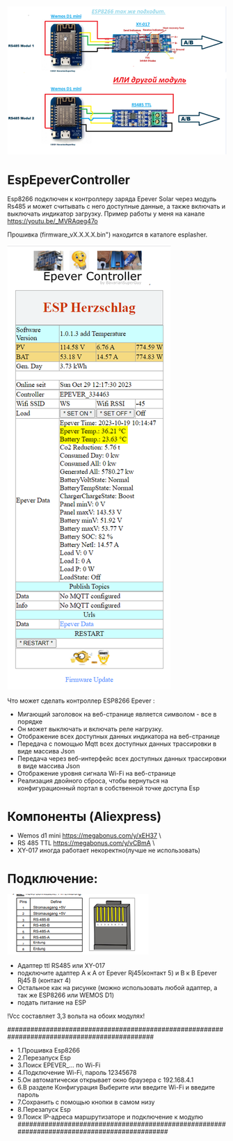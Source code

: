 <img src="1.png" alt="Soyosource Controller by BavarianSuperGuy"/>


# EspEpeverController
Esp8266 подключен к контроллеру заряда Epever Solar через модуль Rs485 и может считывать с него доступные данные, а также включать и выключать индикатор загрузку.
Пример работы у меня на канале https://youtu.be/_MVRAqeg47o

Прошивка (firmware_vX.X.X.X.bin") находится в каталоге esplasher.

<img src="WebSeite-Epever Controller.png" alt="Epever Controller by BavarianSuperGuy"/>

Что может сделать контроллер ESP8266 Epever :

- Мигающий заголовок на веб-странице является символом -  все в порядке
- Он может выключать и включать реле нагрузку.
- Отображение всех доступных данных индикатора на веб-странице
- Передача с помощью Mqtt всех доступных данных трассировки в виде массива Json
- Передача через веб-интерфейс всех доступных данных трассировки в виде массива Json
- Отображение уровня сигнала Wi-Fi на веб-странице
- Реализация двойного сброса, чтобы вернуться на конфигурационный портал в собственной точке доступа Esp

# Компоненты (Aliexpress)
- Wemos d1 mini  https://megabonus.com/y/xEH37  \
- RS 485 TTL     https://megabonus.com/y/vCBmA  \
- XY-017 иногда работает некоректно(лучше не использовать)

# Подключение:

<img src="123.png" alt="Epever Controller by BavarianSuperGuy"/>

- Адаптер ttl RS485 или XY-017
- подключите адаптер  A к A от Epever Rj45(контакт 5) и B к B  Epever Rj45 B (контакт 4)
- Остальное как на рисунке (можно использовать любой адаптер, а так же ESP8266 или WEMOS D1)
- подать питание на ESP

!Vcc составляет 3,3 вольта на обоих модулях!

##############################################################################################
- 1.Прошивка Esp8266
- 2.Перезапуск Esp
- 3.Поиск EPEVER_... по Wi-Fi
- 4.Подключение Wi-Fi, пароль 12345678
- 5.Он автоматически открывает окно браузера с 192.168.4.1
- 6.В разделе Конфигурация Выберите или введите Wi-Fi и введите пароль
- 7.Сохранить с помощью кнопки в самом низу
- 8.Перезапуск Esp
- 9.Поиск IP-адреса маршрутизаторе и подключение к модулю
#############################################################################################





